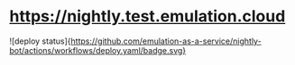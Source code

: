 # <https://nightly.test.emulation.cloud>

![deploy status]{https://github.com/emulation-as-a-service/nightly-bot/actions/workflows/deploy.yaml/badge.svg}
